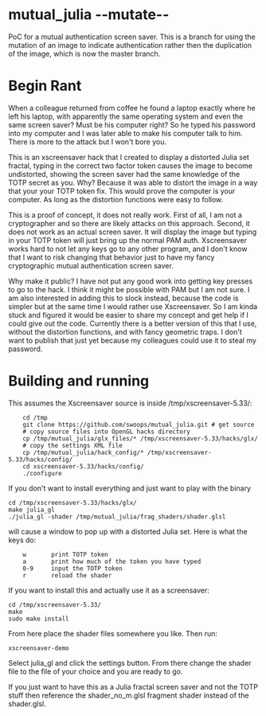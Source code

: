 # mutual_julia --mutate--
PoC for a mutual authentication screen saver.  This is a branch for using
the mutation of an image to indicate authentication rather then the 
duplication of the image, which is now the master branch.

# Begin Rant
When a colleague returned from coffee he found a laptop exactly where he left 
his laptop, with apparently the same operating system and even the same screen 
saver?  Must be his computer right?  So he typed his password into my computer 
and I was later able to make his computer talk to him.  There is more to the 
attack but I won't bore you.

This is an xscreensaver hack that I created to display a distorted Julia set 
fractal, typing in the correct two factor token causes the image to become 
undistorted, showing the screen saver had the same knowledge of the TOTP secret 
as you.  Why?  Because it was able to distort the image in a way that your 
your TOTP token fix.  This would prove the computer is your computer.  As long
as the distortion functions were easy to follow.

This is a proof of concept, it does not really work.  First of all, I am not a 
cryptographer and so there are likely attacks on this approach.  Second, it does
not work as an actual screen saver.  It will display the image but typing in 
your TOTP token will just bring up the normal PAM auth.  Xscreensaver works 
hard to not let any keys go to any other program, and I don't know that I want 
to risk changing that behavior just to have my fancy cryptographic mutual 
authentication screen saver.

Why make it public?  I have not put any good work into getting key presses to
go to the hack.  I think it might be possible with PAM but I am not sure.  I
am also interested in adding this to slock instead, because the code is 
simpler but at the same time I would rather use Xscreensaver.  So I am kinda
stuck and figured it would be easier to share my concept and get help if I 
could give out the code.  Currently there is a better version of this that I
use, without the distortion functions, and with fancy geometric traps.  I 
don't want to publish that just yet because my colleagues could use it to 
steal my password.

# Building and running
This assumes the Xscreensaver source is inside /tmp/xscreensaver-5.33/:
```
	cd /tmp
	git clone https://github.com/swoops/mutual_julia.git # get source
	# copy source files into OpenGL hacks directory
	cp /tmp/mutual_julia/glx_files/* /tmp/xscreensaver-5.33/hacks/glx/  
	# copy the settings XML file
	cp /tmp/mutual_julia/hack_config/* /tmp/xscreensaver-5.33/hacks/config/ 
	cd xscreensaver-5.33/hacks/config/
	./configure
```
If you don't want to install everything and just want to play with the binary
```
cd /tmp/xscreensaver-5.33/hacks/glx/
make julia_gl
./julia_gl -shader /tmp/mutual_julia/frag_shaders/shader.glsl

```
will cause a window to pop up with a distorted Julia set.  Here is what the keys do:
```
    w       print TOTP token
    a       print how much of the token you have typed
    0-9     input the TOTP token
    r       reload the shader
```
If you want to install this and actually use it as a screensaver:
```
cd /tmp/xscreensaver-5.33/
make
sudo make install

```
From here place the shader files somewhere you like.  Then run:
```
xscreensaver-demo
```
Select julia_gl and click the settings button.  From there change the shader file to 
the file of your choice and you are ready to go.

If you just want to have this as a Julia fractal screen saver and not the TOTP 
stuff then reference the shader_no_m.glsl fragment shader instead of the shader.glsl.


